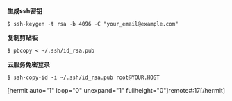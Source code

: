 **生成ssh密钥**
```shell
$ ssh-keygen -t rsa -b 4096 -C "your_email@example.com" 
```
**复制剪贴板**
```shell
$ pbcopy < ~/.ssh/id_rsa.pub 
```
**云服务免密登录**
```shell
$ ssh-copy-id -i ~/.ssh/id_rsa.pub root@YOUR.HOST
```

[hermit auto="1" loop="0" unexpand="1" fullheight="0"]remote#:17[/hermit]